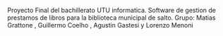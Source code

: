Proyecto Final del bachillerato UTU informatica.
Software de gestion de prestamos de libros para la biblioteca municipal de salto.
Grupo: Matias Grattone , Guillermo Coelho , Agustin Gastesi y Lorenzo Menoni
